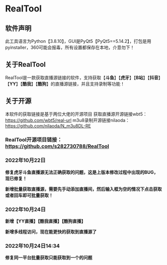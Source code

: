 # RealTool

## 软件声明
此工具语言为Python【3.8.10】，GUI是PyQt5【PyQt5==5.14.2】，打包是用pyinstaller，360可能会报毒，所有设置都保存在本地，介意勿下！

## 关于RealTool
RealTool是一款获取直播源链接的软件，支持获取【**斗鱼**】【**虎牙**】【**B站**】【**抖音**】【**YY**】【**酷我**】【**酷狗**】的直播源链接，并且支持录制等功能！

## 关于开源
本软件的获取链接是基于两位大佬的开源项目
 获取直播源开源链接wbt5：https://github.com/wbt5/real-url
 m3u8录制开源链接nilaoda：https://github.com/nilaoda/N_m3u8DL-RE

### RealTool开源项目链接：https://github.com/s282730788/RealTool

### 2022年10月22日

**修复虎牙斗鱼直播源无法正确获取的问题，这是上版本修改过程中出现的BUG，现已修复！**

**新增批量获取直播源，需要先手动添加直播间，然后输入框为空的情况下点击获取或者回车即可批量获取！**

### 2022年10月24日
**新增【YY直播】【酷我直播】【酷狗直播】**

**新增多线程访问，现在能更快的获取到直播源了**

### 2022年10月24日14:34
**修复同一平台批量获取只能获取到一个的问题**
